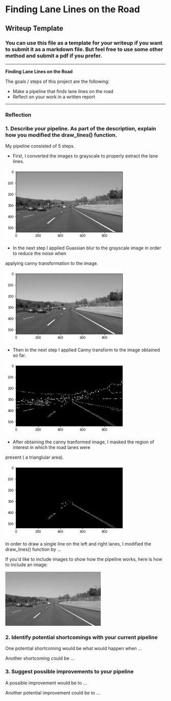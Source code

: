 # **Finding Lane Lines on the Road** 

## Writeup Template

### You can use this file as a template for your writeup if you want to submit it as a markdown file. But feel free to use some other method and submit a pdf if you prefer.

---

**Finding Lane Lines on the Road**

The goals / steps of this project are the following:
* Make a pipeline that finds lane lines on the road
* Reflect on your work in a written report


[//]: # (Image References)

[image1]: ./examples/grayscale.jpg "Grayscale"

---

### Reflection

### 1. Describe your pipeline. As part of the description, explain how you modified the draw_lines() function.

My pipeline consisted of 5 steps. 

- First, I converted the images to grayscale to properly extract the lane lines. 

![alt text](https://github.com/deepanshu96/carp1/blob/master/result/gray1.png)

- In the next step I applied Guassian blur to the grayscale image in order to reduce the noise when 

applying canny transformation to the image.

![alt text](https://github.com/deepanshu96/carp1/blob/master/result/gray2.png)

- Then in the next step I applied Canny transform to the image obtained so far.

![alt text](https://github.com/deepanshu96/carp1/blob/master/result/gray3.png)

- After obtaining the canny tranformed image, I masked the region of interest in which the road lanes were 

present ( a trianglular area).

![alt text](https://github.com/deepanshu96/carp1/blob/master/result/gray4.png)



In order to draw a single line on the left and right lanes, I modified the draw_lines() function by ...

If you'd like to include images to show how the pipeline works, here is how to include an image: 

![alt text][image1]


### 2. Identify potential shortcomings with your current pipeline


One potential shortcoming would be what would happen when ... 

Another shortcoming could be ...


### 3. Suggest possible improvements to your pipeline

A possible improvement would be to ...

Another potential improvement could be to ...
